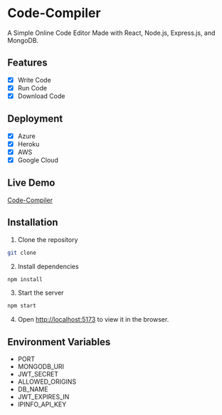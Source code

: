 # Code-Compiler
 A Simple Online Code Editor Made with React, Node.js, Express.js, and MongoDB.

## Features
- [x] Write Code
- [x] Run Code
- [x] Download Code

## Deployment
- [x] Azure
- [x] Heroku
- [x] AWS
- [x] Google Cloud

## Live Demo
[Code-Compiler](https://code.ankansaha.tech/)

## Installation
1. Clone the repository
```bash
git clone
```
2. Install dependencies
```bash
npm install
```
3. Start the server
```bash
npm start
```
4. Open [http://localhost:5173](http://localhost:5173) to view it in the browser.

## Environment Variables
- PORT
- MONGODB_URI
- JWT_SECRET
- ALLOWED_ORIGINS
- DB_NAME
- JWT_EXPIRES_IN
- IPINFO_API_KEY